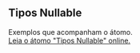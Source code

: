 ## Tipos Nullable

Exemplos que acompanham o átomo.  
[Leia o átomo "Tipos Nullable" online.](https://stepik.org/lesson/107299/step/1)